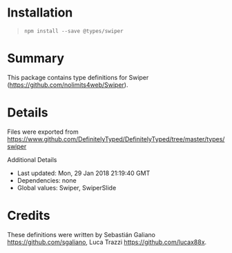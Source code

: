 # Installation
> `npm install --save @types/swiper`

# Summary
This package contains type definitions for Swiper (https://github.com/nolimits4web/Swiper).

# Details
Files were exported from https://www.github.com/DefinitelyTyped/DefinitelyTyped/tree/master/types/swiper

Additional Details
 * Last updated: Mon, 29 Jan 2018 21:19:40 GMT
 * Dependencies: none
 * Global values: Swiper, SwiperSlide

# Credits
These definitions were written by Sebastián Galiano <https://github.com/sgaliano>, Luca Trazzi <https://github.com/lucax88x>.
